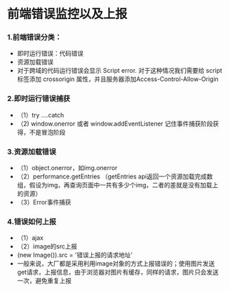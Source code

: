 # 前端错误监控以及上报
### 1.前端错误分类：
  - 即时运行错误：代码错误
  - 资源加载错误
  - 对于跨域的代码运行错误会显示 Script error. 对于这种情况我们需要给 script 标签添加 crossorigin 属性，并且服务器添加Access-Control-Allow-Origin

### 2.即时运行错误捕获
  - （1）try ....catch
  - （2) window.onerror 或者 window.addEventListener 记住事件捕获阶段获得，不是冒泡阶段

### 3.资源加载错误
  - （1）object.onerror，如img.onerror
  - （2）performance.getEntries （getEntries api返回一个资源加载完成数组，假设为img，再查询页面中一共有多少个img，二者的差就是没有加载上的资源）
  - （3）Error事件捕获

### 4.错误如何上报
  - （1）ajax
  - （2）image的src上报
  - (new Image()).src = '错误上报的请求地址'
  - 一般来说，大厂都是采用利用image对象的方式上报错误的；使用图片发送get请求，上报信息，由于浏览器对图片有缓存，同样的请求，图片只会发送一次，避免重复上报